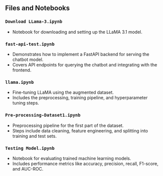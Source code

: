 ## Files and Notebooks

### `Download LLama-3.ipynb`
- Notebook for downloading and setting up the LLaMA 3.1 model.

### `fast-api-test.ipynb`
- Demonstrates how to implement a FastAPI backend for serving the chatbot model.
- Covers API endpoints for querying the chatbot and integrating with the frontend.

### `llama.ipynb`
- Fine-tuning LLaMA using the augmented dataset.
- Includes the preprocessing, training pipeline, and hyperparameter tuning steps.

### `Pre-processing-Dataset1.ipynb`
- Preprocessing pipeline for the first part of the dataset.
- Steps include data cleaning, feature engineering, and splitting into training and test sets.

### `Testing Model.ipynb`
- Notebook for evaluating trained machine learning models.
- Includes performance metrics like accuracy, precision, recall, F1-score, and AUC-ROC.
